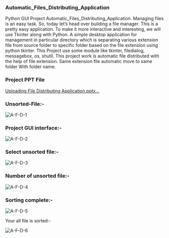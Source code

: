 ### Automatic_Files_Distributing_Application
Python GUI Project Automatic_Files_Distributing_Application. Managing files is an easy task. So, today let’s head over building a file manager. This is a pretty easy application. To make it more interactive and interesting, we will use Tkinter along with Python. A simple desktop application for management in particular directory which is separating various extension file from source folder to specific folder based on the file extension using python tkinter. This Project use some module like tkinter, filedialog, messagebox, os, shutil. This project work is automatic file distributed with the help of file extension. Same extension file automatic move to same folder With folder name.

### Project PPT File 
[Uploading File Distributing Application.pptx…]()

### Unsorted-File:-

![A-F-D-1](https://user-images.githubusercontent.com/48360544/102604367-145da980-414a-11eb-9082-1c870537f42e.png)

### Project GUI interface:-

![A-F-D-2](https://user-images.githubusercontent.com/48360544/102604392-1d4e7b00-414a-11eb-9fb3-d3ed308c91cb.png)

### Select unsorted file:-

![A-F-D-3](https://user-images.githubusercontent.com/48360544/102604421-26d7e300-414a-11eb-9f7b-c65c9c175e35.png)

### Number of unsorted file:-

![A-F-D-4](https://user-images.githubusercontent.com/48360544/102604427-2b040080-414a-11eb-9863-2c712f443437.png)

### Sorting complete:-

![A-F-D-5](https://user-images.githubusercontent.com/48360544/102604465-3bb47680-414a-11eb-8c67-86ccfee10914.png)

Your all file is sorted:-

![A-F-D-6](https://user-images.githubusercontent.com/48360544/102604481-4111c100-414a-11eb-95f5-15a775216dbe.png)
